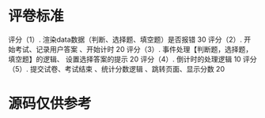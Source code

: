 # 评卷标准
评分（1）. 渲染data数据（判断、选择题、填空题）是否报错 30 
评分（2）. 开始考试、记录用户答案 、开始计时 20
评分（3）. 事件处理【判断题，选择题，填空题】的逻辑、 设置选择答案的提示  20
评分（4）. 倒计时的处理逻辑 10
评分（5）. 提交试卷、考试结束 、统计分数逻辑 、跳转页面、显示分数 20


# 源码仅供参考
